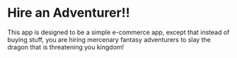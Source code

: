 # Hire an Adventurer!!

This app is designed to be a simple e-commerce app, except that instead of buying stuff, you are hiring mercenary fantasy adventurers to slay the dragon that is threatening you kingdom!
